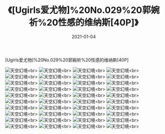 ﻿---
layout: post
title: 《[Ugirls爱尤物]%20No.029%20郭婉祈%20性感的维纳斯[40P]》
date: 2021-01-04
img: http://photo.orgx.cf/性感/2021/[Ugirls爱尤物]%20No.029%20郭婉祈%20性感的维纳斯[40P]/000.jpg
tags: [美女,性感,泳衣]
---

[Ugirls爱尤物]%20No.029%20郭婉祈%20性感的维纳斯[40P]



![天空幻境](http://photo.orgx.cf/性感/2021/[Ugirls爱尤物]%20No.029%20郭婉祈%20性感的维纳斯[40P]/001.jpg''天空幻境'')<br>
![天空幻境](http://photo.orgx.cf/性感/2021/[Ugirls爱尤物]%20No.029%20郭婉祈%20性感的维纳斯[40P]/002.jpg''天空幻境'')<br>
![天空幻境](http://photo.orgx.cf/性感/2021/[Ugirls爱尤物]%20No.029%20郭婉祈%20性感的维纳斯[40P]/003.jpg''天空幻境'')<br>
![天空幻境](http://photo.orgx.cf/性感/2021/[Ugirls爱尤物]%20No.029%20郭婉祈%20性感的维纳斯[40P]/004.jpg''天空幻境'')<br>
![天空幻境](http://photo.orgx.cf/性感/2021/[Ugirls爱尤物]%20No.029%20郭婉祈%20性感的维纳斯[40P]/005.jpg''天空幻境'')<br>
![天空幻境](http://photo.orgx.cf/性感/2021/[Ugirls爱尤物]%20No.029%20郭婉祈%20性感的维纳斯[40P]/006.jpg''天空幻境'')<br>
![天空幻境](http://photo.orgx.cf/性感/2021/[Ugirls爱尤物]%20No.029%20郭婉祈%20性感的维纳斯[40P]/007.jpg''天空幻境'')<br>
![天空幻境](http://photo.orgx.cf/性感/2021/[Ugirls爱尤物]%20No.029%20郭婉祈%20性感的维纳斯[40P]/008.jpg''天空幻境'')<br>
![天空幻境](http://photo.orgx.cf/性感/2021/[Ugirls爱尤物]%20No.029%20郭婉祈%20性感的维纳斯[40P]/009.jpg''天空幻境'')<br>
![天空幻境](http://photo.orgx.cf/性感/2021/[Ugirls爱尤物]%20No.029%20郭婉祈%20性感的维纳斯[40P]/010.jpg''天空幻境'')<br>
![天空幻境](http://photo.orgx.cf/性感/2021/[Ugirls爱尤物]%20No.029%20郭婉祈%20性感的维纳斯[40P]/011.jpg''天空幻境'')<br>
![天空幻境](http://photo.orgx.cf/性感/2021/[Ugirls爱尤物]%20No.029%20郭婉祈%20性感的维纳斯[40P]/012.jpg''天空幻境'')<br>
![天空幻境](http://photo.orgx.cf/性感/2021/[Ugirls爱尤物]%20No.029%20郭婉祈%20性感的维纳斯[40P]/013.jpg''天空幻境'')<br>
![天空幻境](http://photo.orgx.cf/性感/2021/[Ugirls爱尤物]%20No.029%20郭婉祈%20性感的维纳斯[40P]/014.jpg''天空幻境'')<br>
![天空幻境](http://photo.orgx.cf/性感/2021/[Ugirls爱尤物]%20No.029%20郭婉祈%20性感的维纳斯[40P]/015.jpg''天空幻境'')<br>
![天空幻境](http://photo.orgx.cf/性感/2021/[Ugirls爱尤物]%20No.029%20郭婉祈%20性感的维纳斯[40P]/016.jpg''天空幻境'')<br>
![天空幻境](http://photo.orgx.cf/性感/2021/[Ugirls爱尤物]%20No.029%20郭婉祈%20性感的维纳斯[40P]/017.jpg''天空幻境'')<br>
![天空幻境](http://photo.orgx.cf/性感/2021/[Ugirls爱尤物]%20No.029%20郭婉祈%20性感的维纳斯[40P]/018.jpg''天空幻境'')<br>
![天空幻境](http://photo.orgx.cf/性感/2021/[Ugirls爱尤物]%20No.029%20郭婉祈%20性感的维纳斯[40P]/019.jpg''天空幻境'')<br>
![天空幻境](http://photo.orgx.cf/性感/2021/[Ugirls爱尤物]%20No.029%20郭婉祈%20性感的维纳斯[40P]/020.jpg''天空幻境'')<br>
![天空幻境](http://photo.orgx.cf/性感/2021/[Ugirls爱尤物]%20No.029%20郭婉祈%20性感的维纳斯[40P]/021.jpg''天空幻境'')<br>
![天空幻境](http://photo.orgx.cf/性感/2021/[Ugirls爱尤物]%20No.029%20郭婉祈%20性感的维纳斯[40P]/022.jpg''天空幻境'')<br>
![天空幻境](http://photo.orgx.cf/性感/2021/[Ugirls爱尤物]%20No.029%20郭婉祈%20性感的维纳斯[40P]/023.jpg''天空幻境'')<br>
![天空幻境](http://photo.orgx.cf/性感/2021/[Ugirls爱尤物]%20No.029%20郭婉祈%20性感的维纳斯[40P]/024.jpg''天空幻境'')<br>
![天空幻境](http://photo.orgx.cf/性感/2021/[Ugirls爱尤物]%20No.029%20郭婉祈%20性感的维纳斯[40P]/025.jpg''天空幻境'')<br>
![天空幻境](http://photo.orgx.cf/性感/2021/[Ugirls爱尤物]%20No.029%20郭婉祈%20性感的维纳斯[40P]/026.jpg''天空幻境'')<br>
![天空幻境](http://photo.orgx.cf/性感/2021/[Ugirls爱尤物]%20No.029%20郭婉祈%20性感的维纳斯[40P]/027.jpg''天空幻境'')<br>
![天空幻境](http://photo.orgx.cf/性感/2021/[Ugirls爱尤物]%20No.029%20郭婉祈%20性感的维纳斯[40P]/028.jpg''天空幻境'')<br>
![天空幻境](http://photo.orgx.cf/性感/2021/[Ugirls爱尤物]%20No.029%20郭婉祈%20性感的维纳斯[40P]/029.jpg''天空幻境'')<br>
![天空幻境](http://photo.orgx.cf/性感/2021/[Ugirls爱尤物]%20No.029%20郭婉祈%20性感的维纳斯[40P]/030.jpg''天空幻境'')<br>
![天空幻境](http://photo.orgx.cf/性感/2021/[Ugirls爱尤物]%20No.029%20郭婉祈%20性感的维纳斯[40P]/031.jpg''天空幻境'')<br>
![天空幻境](http://photo.orgx.cf/性感/2021/[Ugirls爱尤物]%20No.029%20郭婉祈%20性感的维纳斯[40P]/032.jpg''天空幻境'')<br>
![天空幻境](http://photo.orgx.cf/性感/2021/[Ugirls爱尤物]%20No.029%20郭婉祈%20性感的维纳斯[40P]/033.jpg''天空幻境'')<br>
![天空幻境](http://photo.orgx.cf/性感/2021/[Ugirls爱尤物]%20No.029%20郭婉祈%20性感的维纳斯[40P]/034.jpg''天空幻境'')<br>
![天空幻境](http://photo.orgx.cf/性感/2021/[Ugirls爱尤物]%20No.029%20郭婉祈%20性感的维纳斯[40P]/035.jpg''天空幻境'')<br>
![天空幻境](http://photo.orgx.cf/性感/2021/[Ugirls爱尤物]%20No.029%20郭婉祈%20性感的维纳斯[40P]/036.jpg''天空幻境'')<br>
![天空幻境](http://photo.orgx.cf/性感/2021/[Ugirls爱尤物]%20No.029%20郭婉祈%20性感的维纳斯[40P]/037.jpg''天空幻境'')<br>
![天空幻境](http://photo.orgx.cf/性感/2021/[Ugirls爱尤物]%20No.029%20郭婉祈%20性感的维纳斯[40P]/038.jpg''天空幻境'')<br>
![天空幻境](http://photo.orgx.cf/性感/2021/[Ugirls爱尤物]%20No.029%20郭婉祈%20性感的维纳斯[40P]/039.jpg''天空幻境'')<br>
![天空幻境](http://photo.orgx.cf/性感/2021/[Ugirls爱尤物]%20No.029%20郭婉祈%20性感的维纳斯[40P]/040.jpg''天空幻境'')<br>